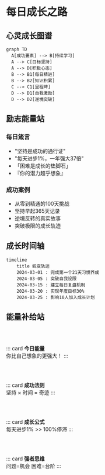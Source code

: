 # 每日成长之路

## 心灵成长图谱
```mermaid
graph TD
  A[成功要素] --> B[持续学习]
  A --> C[目标坚持]
  A --> D[积极心态]
  B --> B1[每日精进]
  B --> B2[知识积累]
  C --> C1[里程碑]
  D --> D1[自我激励]
  D --> D2[逆境突破]
```

## 励志能量站
<div class="grid grid-cols-2 gap-4 pt-4">

### 每日箴言
- "坚持是成功的通行证" 
- "每天进步1%，一年强大37倍"
- 「困难是成长的垫脚石」
- 『你的潜力超乎想象』

### 成功案例
- 从零到精通的100天挑战
- 坚持早起365天记录
- 逆境反转的真实故事
- 突破极限的成长轨迹
</div>

## 成长时间轴
```mermaid
timeline
    title 蜕变轨迹
    2024-03-01 : 完成第一个21天习惯养成
    2024-03-05 : 突破自我设限
    2024-03-15 : 建立每日复盘机制
    2024-03-20 : 实现年度目标30%
    2024-03-25 : 影响10人加入成长计划
```

## 能量补给站
<div class="inspiration-grid">

::: card
**今日能量**  
你比自己想象的更强大！
:::

::: card
**成功法则**  
坚持 × 时间 = 奇迹
:::

::: card
**成长公式**  
每天进步1% >> 100%停滞
:::

::: card
**强者思维**  
问题=机会 困难=台阶
:::

</div>

<style>
.inspiration-grid {
  display: grid;
  grid-template-columns: repeat(auto-fit, minmax(280px, 1fr));
  gap: 2rem;
  margin: 3rem 0;
  perspective: 1000px;
}

.card {
  background: linear-gradient(145deg, #fff3e0, #ffe0b2);
  border-radius: 15px;
  padding: 2rem;
  box-shadow: 0 10px 20px rgba(0,0,0,0.1);
  transition: all 0.3s ease;
  transform-style: preserve-3d;
}

.card:hover {
  transform: translateY(-5px) scale(1.03);
  box-shadow: 0 15px 30px rgba(0,0,0,0.2);
}

::selection {
  background: #ffd700;
  color: #2c3e50;
}
</style>